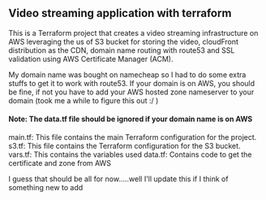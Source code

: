 ## Video streaming application with terraform
This is a Terraform project that creates a video streaming infrastructure on AWS leveraging the us of S3 bucket for storing the video, cloudFront distribution as the CDN, domain name routing with route53 and SSL validation using AWS Certificate Manager (ACM).

My domain name was bought on namecheap so I had to do some extra stuffs to get it to work with route53. If your domain is on AWS, you should be fine, if not you have to add your AWS hosted zone nameserver to your domain (took me a while to figure this out :/ )

#### Note: The data.tf file should be ignored if your domain name is on AWS

main.tf: This file contains the main Terraform configuration for the project.
s3.tf: This file contains the Terraform configuration for the S3 bucket.
vars.tf: This contains the variables used
data.tf: Contains code to get the certificate and zone from AWS


I guess that should be all for now.....well I'll update this if I think of something new to add

